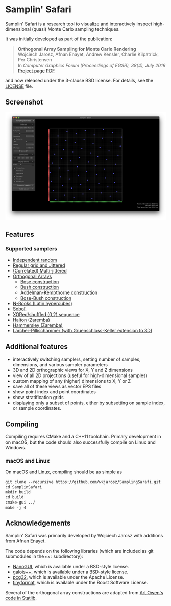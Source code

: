 # Samplin' Safari

Samplin' Safari is a research tool to visualize and interactively inspect high-dimensional (quasi) Monte Carlo sampling techniques.

It was initially developed as part of the publication:

> **Orthogonal Array Sampling for Monte Carlo Rendering**<br/>
> Wojciech Jarosz, Afnan Enayet, Andrew Kensler, Charlie Kilpatrick, Per Christensen<br/>
> In *Computer Graphics Forum (Proceedings of EGSR), 38(4), July 2019*<br/>
> [Project page](https://cs.dartmouth.edu/~wjarosz/publications/jarosz19orthogonal.html)
> [PDF](https://cs.dartmouth.edu/~wjarosz/publications/jarosz19orthogonal.pdf)

and now released under the 3-clause BSD license. For details, see the [LICENSE](LICENSE) file.

## Screenshot

![Screenshot](resources/screenshot1.png "Screenshot1")

## Features

### Supported samplers

* [Independent random](include/sampler/Random.h)
* [Regular grid and Jittered](include/sampler/Jittered.h)
* [(Correlated) Multi-jittered](include/sampler/MultiJittered.h)
* [Orthogonal Arrays](include/sampler/OA.h)
    * [Bose construction](include/sampler/OABose.h)
    * [Bush construction](include/sampler/OABush.h)
    * [Addelman-Kempthorne construction]((include/sampler/OAAddelmanKempthorne.h))
    * [Bose-Bush construction](include/sampler/OABoseBush.h)
* [N-Rooks (Latin hypercubes)](include/sampler/NRooks.h)
* [Sobol'](include/sampler/Sobol.h)
* [XORed/shuffled (0,2) sequence](include/sampler/Sobol.h#L40)
* [Halton (Zaremba)](include/sampler/Halton.h)
* [Hammersley (Zaremba)](include/sampler/Hammersley.h)
* [Larcher-Pillischammer (with Gruenschloss-Keller extension to 3D)](include/sampler/LP.h)

## Additional features
* interactively switching samplers, setting number of samples, dimensions, and various sampler parameters
* 3D and 2D orthographic views for X, Y and Z dimensions
* view of all 2D projections (useful for high-dimensional samples)
* custom mapping of any (higher) dimensions to X, Y or Z
* save all of these views as vector EPS files
* show point index and point coordinates
* show stratification grids
* displaying only a subset of points, either by subsetting on sample index, or sample coordinates.

## Compiling

Compiling requires CMake and a C++11 toolchain. Primary development in on macOS, but the code should also successfully compile on Linux and Windows.

### macOS and Linux

On macOS and Linux, compiling should be as simple as

    git clone --recursive https://github.com/wkjarosz/SamplingSarafi.git
    cd SamplinSafari
    mkdir build
    cd build
    cmake-gui ../
    make -j 4

## Acknowledgements

Samplin' Safari was primarily developed by Wojciech Jarosz with additions from Afnan Enayet.

The code depends on the following libraries (which are included as git submodules in the `ext` subdirectory):

* [NanoGUI](https://github.com/wjakob/nanogui), which is available under a BSD-style license.
* [galois++](https://github.com/wkjarosz/galois), which is available under a BSD-style license.
* [pcg32](https://github.com/wjakob/pcg32), which is available under the Apache License.
* [tinyformat](https://github.com/mitsuba-renderer/tinyformat), which is available under the Boost Software License.

Several of the orthogonal array constructions are adapted from [Art Owen's code in Statlib](http://ftp.uni-bayreuth.de/math/statlib/designs/).
